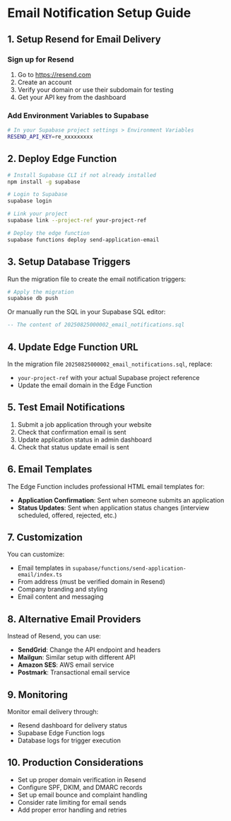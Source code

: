 # Email Notification Setup Guide

## 1. Setup Resend for Email Delivery

### Sign up for Resend
1. Go to https://resend.com
2. Create an account
3. Verify your domain or use their subdomain for testing
4. Get your API key from the dashboard

### Add Environment Variables to Supabase
```bash
# In your Supabase project settings > Environment Variables
RESEND_API_KEY=re_xxxxxxxxx
```

## 2. Deploy Edge Function

```bash
# Install Supabase CLI if not already installed
npm install -g supabase

# Login to Supabase
supabase login

# Link your project
supabase link --project-ref your-project-ref

# Deploy the edge function
supabase functions deploy send-application-email
```

## 3. Setup Database Triggers

Run the migration file to create the email notification triggers:

```bash
# Apply the migration
supabase db push
```

Or manually run the SQL in your Supabase SQL editor:
```sql
-- The content of 20250825000002_email_notifications.sql
```

## 4. Update Edge Function URL

In the migration file `20250825000002_email_notifications.sql`, replace:
- `your-project-ref` with your actual Supabase project reference
- Update the email domain in the Edge Function

## 5. Test Email Notifications

1. Submit a job application through your website
2. Check that confirmation email is sent
3. Update application status in admin dashboard
4. Check that status update email is sent

## 6. Email Templates

The Edge Function includes professional HTML email templates for:
- **Application Confirmation**: Sent when someone submits an application
- **Status Updates**: Sent when application status changes (interview scheduled, offered, rejected, etc.)

## 7. Customization

You can customize:
- Email templates in `supabase/functions/send-application-email/index.ts`
- From address (must be verified domain in Resend)
- Company branding and styling
- Email content and messaging

## 8. Alternative Email Providers

Instead of Resend, you can use:
- **SendGrid**: Change the API endpoint and headers
- **Mailgun**: Similar setup with different API
- **Amazon SES**: AWS email service
- **Postmark**: Transactional email service

## 9. Monitoring

Monitor email delivery through:
- Resend dashboard for delivery status
- Supabase Edge Function logs
- Database logs for trigger execution

## 10. Production Considerations

- Set up proper domain verification in Resend
- Configure SPF, DKIM, and DMARC records
- Set up email bounce and complaint handling
- Consider rate limiting for email sends
- Add proper error handling and retries
